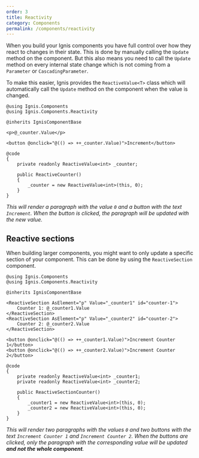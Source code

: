 ```yaml
---
order: 3
title: Reactivity
category: Components
permalink: /components/reactivity
---
```


When you build your Ignis components you have full control over how they react to changes in their state. This is done
by manually calling the `Update` method on the component. But this also means you need to call the `Update` method on
every internal state change which is not coming from a `Parameter` or `CascadingParameter`.

To make this easier, Ignis provides the `ReactiveValue<T>` class which will automatically call the `Update` method on
the component when the value is changed.

```cshtml
@using Ignis.Components
@using Ignis.Components.Reactivity

@inherits IgnisComponentBase

<p>@_counter.Value</p>

<button @onclick="@(() => ++_counter.Value)">Increment</button>

@code
{
    private readonly ReactiveValue<int> _counter;

    public ReactiveCounter()
    {
        _counter = new ReactiveValue<int>(this, 0);
    }
}
```

*This will render a paragraph with the value `0` and a button with the text `Increment`. When the button is clicked, the
paragraph will be updated with the new value.*

## Reactive sections

When building larger components, you might want to only update a specific section of your component. This can be done
by using the `ReactiveSection` component.

```cshtml
@using Ignis.Components
@using Ignis.Components.Reactivity

@inherits IgnisComponentBase

<ReactiveSection AsElement="p" Value="_counter1" id="counter-1">
    Counter 1: @_counter1.Value
</ReactiveSection>
<ReactiveSection AsElement="p" Value="_counter2" id="counter-2">
    Counter 2: @_counter2.Value
</ReactiveSection>

<button @onclick="@(() => ++_counter1.Value)">Increment Counter 1</button>
<button @onclick="@(() => ++_counter2.Value)">Increment Counter 2</button>

@code
{
    private readonly ReactiveValue<int> _counter1;
    private readonly ReactiveValue<int> _counter2;

    public ReactiveSectionCounter()
    {
        _counter1 = new ReactiveValue<int>(this, 0);
        _counter2 = new ReactiveValue<int>(this, 0);
    }
}
```

*This will render two paragraphs with the values `0` and two buttons with the text `Increment Counter 1` and
`Increment Counter 2`. When the buttons are clicked, only the paragraph with the corresponding value will be updated
**and not the whole component**.*
